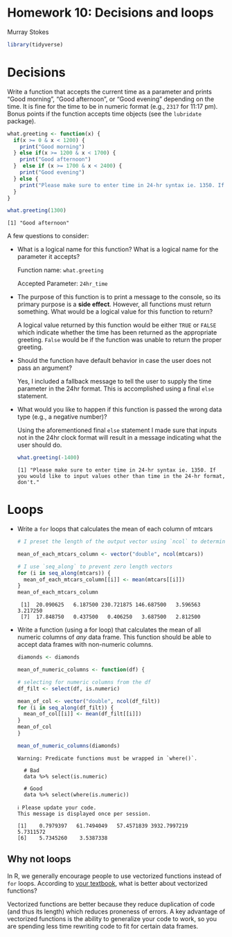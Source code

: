 Homework 10: Decisions and loops
================
Murray Stokes

``` r
library(tidyverse)
```

# Decisions

Write a function that accepts the current time as a parameter and prints
“Good morning”, “Good afternoon”, or “Good evening” depending on the
time. It is fine for the time to be in numeric format (e.g., `2317` for
11:17 pm). Bonus points if the function accepts time objects (see the
`lubridate` package).

``` r
what.greeting <- function(x) {
  if(x >= 0 & x < 1200) {
    print("Good morning")
  } else if(x >= 1200 & x < 1700) {
    print("Good afternoon")
  }  else if (x >= 1700 & x < 2400) {
    print("Good evening")
  } else {
    print("Please make sure to enter time in 24-hr syntax ie. 1350. If you would like to input values other than time in the 24-hr format, don't.")
  }
}
```

``` r
what.greeting(1300)
```

    [1] "Good afternoon"

A few questions to consider:

-   What is a logical name for this function? What is a logical name for
    the parameter it accepts?

    Function name: `what.greeting`

    Accepted Parameter: `24hr_time`

-   The purpose of this function is to print a message to the console,
    so its primary purpose is a **side effect**. However, all functions
    must return something. What would be a logical value for this
    function to return?

    A logical value returned by this function would be either `TRUE` or
    `FALSE` which indicate whether the time has been returned as the
    appropriate greeting. `False` would be if the function was unable to
    return the proper greeting.

-   Should the function have default behavior in case the user does not
    pass an argument?

    Yes, I included a fallback message to tell the user to supply the
    time parameter in the 24hr format. This is accomplished using a
    final `else` statement.

-   What would you like to happen if this function is passed the wrong
    data type (e.g., a negative number)?

    Using the aforementioned final `else` statement I made sure that
    inputs not in the 24hr clock format will result in a message
    indicating what the user should do.

    ``` r
    what.greeting(-1400)
    ```

        [1] "Please make sure to enter time in 24-hr syntax ie. 1350. If you would like to input values other than time in the 24-hr format, don't."

# Loops

-   Write a `for` loops that calculates the mean of each column of
    mtcars

    ``` r
    # I preset the length of the output vector using `ncol` to determine the number of columns.

    mean_of_each_mtcars_column <- vector("double", ncol(mtcars))  

    # I use `seq_along` to prevent zero length vectors
    for (i in seq_along(mtcars)) {            
      mean_of_each_mtcars_column[[i]] <- mean(mtcars[[i]])      
    }
    mean_of_each_mtcars_column
    ```

         [1]  20.090625   6.187500 230.721875 146.687500   3.596563   3.217250
         [7]  17.848750   0.437500   0.406250   3.687500   2.812500

-   Write a function (using a for loop) that calculates the mean of all
    numeric columns of *any* data frame. This function should be able to
    accept data frames with non-numeric columns.

    ``` r
    diamonds <- diamonds

    mean_of_numeric_columns <- function(df) {

    # selecting for numeric columns from the df  
    df_filt <- select(df, is.numeric)

    mean_of_col <- vector("double", ncol(df_filt))  
    for (i in seq_along(df_filt)) {
      mean_of_col[[i]] <- mean(df_filt[[i]])
    } 
    mean_of_col
    }

    mean_of_numeric_columns(diamonds)
    ```

        Warning: Predicate functions must be wrapped in `where()`.

          # Bad
          data %>% select(is.numeric)

          # Good
          data %>% select(where(is.numeric))

        ℹ Please update your code.
        This message is displayed once per session.

        [1]    0.7979397   61.7494049   57.4571839 3932.7997219    5.7311572
        [6]    5.7345260    3.5387338

## Why not loops

In R, we generally encourage people to use vectorized functions instead
of `for` loops. According to [your
textbook](https://r4ds.had.co.nz/iteration.html), what is better about
vectorized functions?

Vectorized functions are better because they reduce duplication of code
(and thus its length) which reduces proneness of errors. A key advantage
of vectorized functions is the ability to generalize your code to work,
so you are spending less time rewriting code to fit for certain data
frames.
